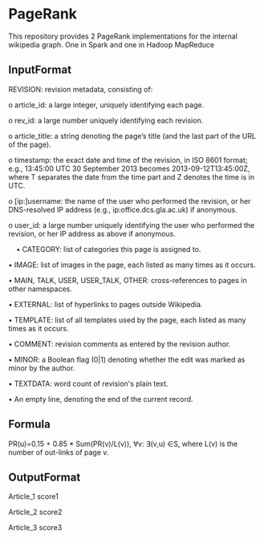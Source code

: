 # PageRank

This repository provides 2 PageRank implementations for the internal wikipedia graph. One in Spark and one in Hadoop MapReduce

## InputFormat

REVISION: revision metadata, consisting of:

o article_id: a large integer, uniquely identifying each page.  

o rev_id: a large number uniquely identifying each revision.  

o article_title: a string denoting the page’s title (and the last part of the URL of the
page).

o timestamp: the exact date and time of the revision, in ISO 8601 format; e.g., 13:45:00
UTC 30 September 2013 becomes 2013-09-12T13:45:00Z, where T separates the
date from the time part and Z denotes the time is in UTC.  

o [ip:]username: the name of the user who performed the revision, or her DNS-resolved
IP address (e.g., ip:office.dcs.gla.ac.uk) if anonymous.  

o user_id: a large number uniquely identifying the user who performed the revision, or
her IP address as above if anonymous.  

&nbsp; &nbsp; • CATEGORY: list of categories this page is assigned to.  

• IMAGE: list of images in the page, each listed as many times as it occurs.  

• MAIN, TALK, USER, USER_TALK, OTHER: cross-references to pages in other namespaces.  

• EXTERNAL: list of hyperlinks to pages outside Wikipedia.  

• TEMPLATE: list of all templates used by the page, each listed as many times as it occurs.  

• COMMENT: revision comments as entered by the revision author.  

• MINOR: a Boolean flag (0|1) denoting whether the edit was marked as minor by the author.  

• TEXTDATA: word count of revision's plain text.  

• An empty line, denoting the end of the current record.     



## Formula
PR(u)=0.15 + 0.85 * Sum(PR(v)/L(v)), ∀v: ∃(v,u) ∈S, where L(v) is the number of out-links of page v.

## OutputFormat
 Article_1 score1
 
 Article_2 score2
 
 Article_3 score3

